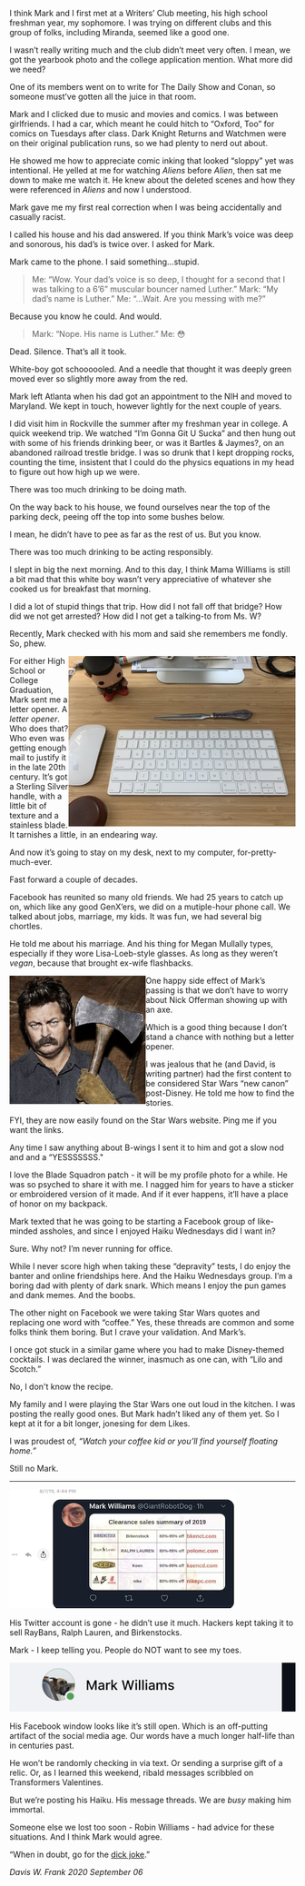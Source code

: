 I think Mark and I first met at a Writers’ Club meeting, his high school freshman year, my sophomore. I was trying on different clubs and this group of folks, including Miranda, seemed like a good one.

I wasn’t really writing much and the club didn’t meet very often. I mean, we got the yearbook photo and the college application mention. What more did we need?

One of its members went on to write for The Daily Show and Conan, so someone must’ve gotten all the juice in that room.

Mark and I clicked due to music and movies and comics. I was between girlfriends. I had a car, which meant he could hitch to “Oxford, Too” for comics on Tuesdays after class. Dark Knight Returns and Watchmen were on their original publication runs, so we had plenty to nerd out about.

He showed me how to appreciate comic inking that looked “sloppy” yet was intentional. He yelled at me for watching _Aliens_ before _Alien_, then sat me down to make me watch it. He knew about the deleted scenes and how they were referenced in _Aliens_ and now I understood.

Mark gave me my first real correction when I was being accidentally and casually racist.

I called his house and his dad answered. If you think Mark’s voice was deep and sonorous, his dad’s is twice over. I asked for Mark.

Mark came to the phone. I said something…stupid.

> Me: “Wow. Your dad’s voice is so deep, I thought for a second that I was talking to a 6’6” muscular bouncer named Luther.”
> Mark: “My dad’s name is Luther.”
> Me: “…Wait. Are you messing with me?”

Because you know he could. And would.

> Mark: “Nope. His name is Luther.”
> Me: 😳

Dead. Silence. That’s all it took.

White-boy got schoooooled. And a needle that thought it was deeply green moved ever so slightly more away from the red.

Mark left Atlanta when his dad got an appointment to the NIH and moved to Maryland. We kept in touch, however lightly for the next couple of years.

I did visit him in Rockville the summer after my freshman year in college. A quick weekend trip. We watched “I’m Gonna Git U Sucka” and then hung out with some of his friends drinking beer, or was it Bartles & Jaymes?, on an abandoned railroad trestle bridge. I was so drunk that I kept dropping rocks, counting the time, insistent that I could do the physics equations in my head to figure out how high up we were.

There was too much drinking to be doing math.

On the way back to his house, we found ourselves near the top of the parking deck, peeing off the top into some bushes below.

I mean, he didn’t have to pee as far as the rest of us. But you know.

There was too much drinking to be acting responsibly.

I slept in big the next morning. And to this day, I think Mama Williams is still a bit mad that this white boy wasn’t very appreciative of whatever she cooked us for breakfast that morning.

I did a lot of stupid things that trip. How did I not fall off that bridge? How did we not get arrested? How did I not get a talking-to from Ms. W?

Recently, Mark checked with his mom and said she remembers me fondly. So, phew.

<img align="right" alt="My desk..." src="images/desk.jpg" width="400">

For either High School or College Graduation, Mark sent me a letter opener. A *letter opener*. Who does that? Who even was getting enough mail to justify it in the late 20th century. It’s got a Sterling Silver handle, with a little bit of texture and a stainless blade. It tarnishes a little, in an endearing way.

And now it’s going to stay on my desk, next to my computer, for-pretty-much-ever.

Fast forward a couple of decades.

Facebook has reunited so many old friends. We had 25 years to catch up on, which like any good GenX’ers, we did on a mutiple-hour phone call. We talked about jobs, marriage, my kids. It was fun, we had several big chortles.

He told me about his marriage. And his thing for Megan Mullally types, especially if they wore Lisa-Loeb-style glasses. As long as they weren’t *vegan*, because that brought ex-wife flashbacks.

<img align="left" alt="Nick looks mad..." src="images/nick.jpg" width="240">

One happy side effect of Mark’s passing is that we don’t have to worry about Nick Offerman showing up with an axe.

Which is a good thing because I don’t stand a chance with nothing but a letter opener.

I was jealous that he (and David, is writing partner) had the first content to be considered Star Wars “new canon” post-Disney. He told me how to find the stories.

FYI, they are now easily found on the Star Wars website. Ping me if you want the links.

Any time I saw anything about B-wings I sent it to him and got a slow nod and and a “YESSSSSSS."

I love the Blade Squadron patch - it will be my profile photo for a while. He was so psyched to share it with me. I nagged him for years to have a sticker or embroidered version of it made. And if it ever happens, it’ll have a place of honor on my backpack.

Mark texted that he was going to be starting a Facebook group of like-minded assholes, and since I enjoyed Haiku Wednesdays did I want in?

Sure. Why not? I’m never running for office.

While I never score high when taking these “depravity” tests, I do enjoy the banter and online friendships here. And the Haiku Wednesdays group. I’m a boring dad with plenty of dark snark. Which means I enjoy the pun games and dank memes. And the boobs.

The other night on Facebook we were taking Star Wars quotes and replacing one word with “coffee.” Yes, these threads are common and some folks think them boring. But I crave your validation. And Mark’s.

I once got stuck in a similar game where you had to make Disney-themed cocktails. I was declared the winner, inasmuch as one can, with “Lilo and Scotch.”

No, I don't know the recipe.

My family and I were playing the Star Wars one out loud in the kitchen. I was posting the really good ones. But Mark hadn’t liked any of them yet. So I kept at it for a bit longer, jonesing for dem Likes.

I was proudest of, _“Watch your coffee kid or you’ll find yourself floating home.”_

Still no Mark.

<hr/>

![](images/mark_vans.png)

His Twitter account is gone - he didn’t use it much. Hackers kept taking it to sell RayBans, Ralph Lauren, and Birkenstocks.

Mark - I keep telling you. People do NOT want to see my toes.

![](images/green_dot.png)

His Facebook window looks like it’s still open. Which is an off-putting artifact of the social media age. Our words have a much longer half-life than in centuries past.

He won’t be randomly checking in via text. Or sending a surprise gift of a relic. Or, as I learned this weekend, ribald messages scribbled on Transformers Valentines.

But we’re posting his Haiku. His message threads. We are _busy_ making him immortal.

Someone else we lost too soon - Robin Williams - had advice for these situations. And I think Mark would agree.

“When in doubt, go for the [dick joke][dick].”

_Davis W. Frank 2020 September 06_

[dick]: https://imgur.com/gallery/v4RZRwF
